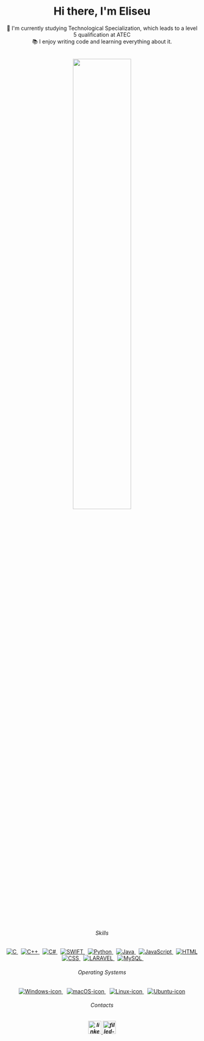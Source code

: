 <div align="center">
   <h1>Hi there, I'm Eliseu</h1>
   <p align="center">
  🔬 I'm currently studying Technological Specialization, which leads to a level 5 qualification at ATEC
  <br>
  📚 I enjoy writing code and learning everything about it.
</p>

</div>

<br>



<div  align="center" style="margin-bottom:100px">
<img width=55% align="center"  src="https://github-readme-streak-stats.herokuapp.com?user=EliseuCandido&theme=dracula&mode=weekly" />
 </div>



<div align="center"> 

  
  <div style="display: inline_block"><br> 
                 <!--   <img align="left" height="350" alt="coding-time" src="code.gif"> -->
    <h6 align="center">Skills</h6>
   

  <!-- Skills Badges -->
  <div style="margin-bottom: 20px;">
     <a href="https://learn-c.org/">
    <img alt="C" src="https://img.shields.io/badge/C-00599C?style=flat&logo=c&logoColor=white">
    </a>
    &nbsp;
    <a href="https://www.cplusplus.com/">
    <img alt="C++" src="https://img.shields.io/badge/C%2B%2B-00599C?style=flat&logo=c%2B%2B&logoColor=white">
    </a>
    &nbsp;
    <a href="https://learn.microsoft.com/en-us/dotnet/csharp/">
    <img alt="C#" src="https://img.shields.io/badge/C%23-239120?style=flat&logo=c-sharp&logoColor=white">
    </a>
    &nbsp;
    <a href="https://swift.org/">
    <img alt="SWIFT" src="https://img.shields.io/badge/Swift-FA7343?style=flat&logo=swift&logoColor=white">
    </a>
    &nbsp;
    <a href="https://www.python.org/">
    <img alt="Python" src="https://img.shields.io/badge/Python-14354C?style=flat&logo=python&logoColor=white">
    </a>
    &nbsp;
    <a href="https://www.java.com">
    <img alt="Java" src="https://img.shields.io/badge/Java-ED8B00?style=flat&logo=openjdk&logoColor=white">
    </a>
    &nbsp;
    <a href="https://developer.mozilla.org/en-US/docs/Web/JavaScript">
    <img alt="JavaScript" src="https://img.shields.io/badge/JavaScript-F7DF1E?style=flat&logo=javascript&logoColor=black">
    </a>
    &nbsp;
    <a href="https://developer.mozilla.org/en-US/docs/Web/HTML">
    <img alt="HTML" src="https://img.shields.io/badge/HTML5-E34F26?style=flat&logo=html5&logoColor=white">
    </a>
    &nbsp;
    <a href="https://developer.mozilla.org/en-US/docs/Web/CSS">
    <img alt="CSS" src="https://img.shields.io/badge/CSS3-1572B6?style=flat&logo=css3&logoColor=white">
    </a>
    &nbsp;
    <a href="https://laravel.com/">
    <img alt="LARAVEL" src="https://img.shields.io/badge/Laravel-FF2D20?style=flat&logo=laravel&logoColor=white">
    </a>
    &nbsp;
    <a href="https://www.mysql.com/">
    <img alt="MySQL" src="https://img.shields.io/badge/MySQL-005C84?style=flat&logo=mysql&logoColor=white">
    </a>
    &nbsp;
  </div>
  
<h6 align="center">Operating Systems</h6>
  
<div style="margin-top: 20px; text-align: center;">

  <!-- Windows Badge -->
  <a href="https://www.microsoft.com/en-us/windows" target="_blank" style="margin-right: 10px;">
    <img alt="Windows-icon" src="https://img.shields.io/badge/-Windows-0078D6?style=flat&logo=windows&logoColor=white">
  </a>
  
  <!-- macOS Badge -->
  <a href="https://www.apple.com/macos/" target="_blank" style="margin-right: 10px;">
    <img alt="macOS-icon" src="https://img.shields.io/badge/-macOS-black?style=flat&logo=apple&logoColor=white">
  </a>

  <!-- Linux Badge -->
  <a href="https://www.linux.org/" target="_blank" style="margin-right: 10px;">
    <img alt="Linux-icon" src="https://img.shields.io/badge/-Linux-FCC624?style=flat&logo=linux&logoColor=black">
  </a>

  <!-- Ubuntu Badge -->
  <a href="https://ubuntu.com/" target="_blank">
    <img alt="Ubuntu-icon" src="https://img.shields.io/badge/-Ubuntu-E95420style=flat&logo=ubuntu&logoColor=white">
  </a>
</div>
  </div>
</div>


<h6 align="center">Contacts</h6>
<h5 align="center">
  <a href="https://www.linkedin.com/in/eliseucandido/" target="_blank">
    <img width="34" height="34" src="https://img.icons8.com/3d-fluency/94/linkedin.png" alt="linkedin"/>
  </a>
  <a href="mailto: eliseu.candido.t0123764@edu.atec.pt" target="_blank">
    <img width="34" height="34" src="https://img.icons8.com/3d-fluency/94/filled-message.png" alt="filled-message"/>
  </a>
</h5>
